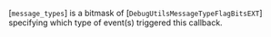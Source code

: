 [`message_types`] is a bitmask of
[`DebugUtilsMessageTypeFlagBitsEXT`] specifying which type of
event(s) triggered this callback.